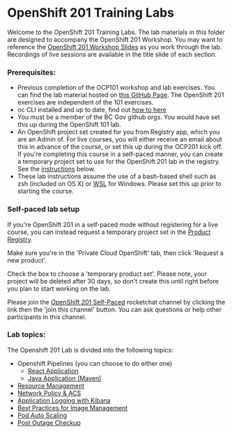 # OpenShift 201 Training Labs
Welcome to the OpenShift 201 Training Labs. 
The lab materials in this folder are designed to accompany the OpenShift 201 Workshop.
You may want to reference the [OpenShift 201 Workshop Slides](https://docs.google.com/presentation/d/1h1123AfJx5k9shYZc6JpHdpKbJSt_qcdDf9V_We9qNc) as you work through the lab. Recordings of live sessions are available in the title slide of each section. 


### Prerequisites:
- Previous completion of the OCP101 workshop and lab exercises. You can find the lab material hosted on [this GitHub Page](https://github.com/BCDevOps/devops-platform-workshops/tree/master/101-lab/content). The OpenShift 201 exercises are independent of the 101 exercises. 
- oc CLI installed and up to date, find out [how to here](https://developer.gov.bc.ca/docs/default/component/platform-developer-docs/docs/openshift-projects-and-access/install-the-oc-command-line-tool/)
- You must be a member of the BC Gov github orgs. You would have set this up during the OpenShift 101 lab. 
- An OpenShift project set created for you from Registry app, which you are an Admin of. For live courses, you will either receive an email about this in advance of the course, or set this up during the OCP201 kick off. If you're completing this course in a self-paced manner, you can create a temporary project set to use for the OpenShift 201 lab in the registry. See the [instructions](#self-paced-lab-setup) below. 
- These lab instructions assume the use of a bash-based shell such as zsh (included on OS X) or [WSL](https://www.howtogeek.com/249966/how-to-install-and-use-the-linux-bash-shell-on-windows-10/) for Windows. Please set this up prior to starting the course. 

### Self-paced lab setup 
If you're OpenShift 201 in a self-paced mode without registering for a live course, you can instead request a temporary project set in the [Product Registry](https://registry.developer.gov.bc.ca/private-cloud/products/all). 

Make sure you're in the 'Private Cloud OpenShift' tab, then click 'Request a new product'. 

Check the box to choose a 'temporary product set'. Please note, your project will be deleted after 30 days, so don't create this until right before you plan to start working on the lab. 

Please join the [OpenShift 201 Self-Paced](https://chat.developer.gov.bc.ca/channel/openshift-201-selfpaced) rocketchat channel by clicking the link then the 'join this channel' button. You can ask questions or help other participants in this channel. 


### Lab topics:

The Openshift 201 Lab is divided into the following topics:
* Openshift Pipelines (you can choose to do either one)
    * [React Application](./react-pipeline.md)
    * [Java Application (Maven)](./pipelines.md)
* [Resource Management](./resource-mgmt.md) 
* [Network Policy & ACS](./network-policy.md)
* [Application Logging with Kibana](./logging.md)
* [Best Practices for Image Management](./image-management.md)
* [Pod Auto Scaling](./rh201-pod-auto-scale.md)
* [Post Outage Checkup](./post-outage-checkup.md)
